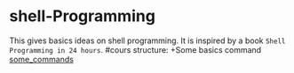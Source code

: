 # shell-Programming
This gives basics ideas on shell programming.
 It is inspired by a book `Shell Programming in 24 hours`.
 #cours structure:
  +Some basics command [some_commands](some_commands.ipynb)
